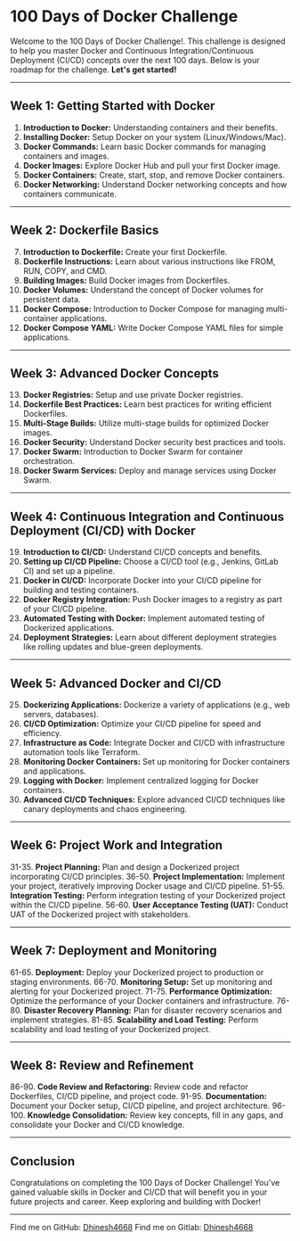 # 100 Days of Docker Challenge

Welcome to the 100 Days of Docker Challenge!.
This challenge is designed to help you master Docker and Continuous Integration/Continuous Deployment (CI/CD) concepts over the next 100 days. Below is your roadmap for the challenge. 
**Let's get started!**


---

## Week 1: Getting Started with Docker

1. **Introduction to Docker:** Understanding containers and their benefits.
2. **Installing Docker:** Setup Docker on your system (Linux/Windows/Mac).
3. **Docker Commands:** Learn basic Docker commands for managing containers and images.
4. **Docker Images:** Explore Docker Hub and pull your first Docker image.
5. **Docker Containers:** Create, start, stop, and remove Docker containers.
6. **Docker Networking:** Understand Docker networking concepts and how containers communicate.

---

## Week 2: Dockerfile Basics

7. **Introduction to Dockerfile:** Create your first Dockerfile.
8. **Dockerfile Instructions:** Learn about various instructions like FROM, RUN, COPY, and CMD.
9. **Building Images:** Build Docker images from Dockerfiles.
10. **Docker Volumes:** Understand the concept of Docker volumes for persistent data.
11. **Docker Compose:** Introduction to Docker Compose for managing multi-container applications.
12. **Docker Compose YAML:** Write Docker Compose YAML files for simple applications.

---

## Week 3: Advanced Docker Concepts

13. **Docker Registries:** Setup and use private Docker registries.
14. **Dockerfile Best Practices:** Learn best practices for writing efficient Dockerfiles.
15. **Multi-Stage Builds:** Utilize multi-stage builds for optimized Docker images.
16. **Docker Security:** Understand Docker security best practices and tools.
17. **Docker Swarm:** Introduction to Docker Swarm for container orchestration.
18. **Docker Swarm Services:** Deploy and manage services using Docker Swarm.

---

## Week 4: Continuous Integration and Continuous Deployment (CI/CD) with Docker

19. **Introduction to CI/CD:** Understand CI/CD concepts and benefits.
20. **Setting up CI/CD Pipeline:** Choose a CI/CD tool (e.g., Jenkins, GitLab CI) and set up a pipeline.
21. **Docker in CI/CD:** Incorporate Docker into your CI/CD pipeline for building and testing containers.
22. **Docker Registry Integration:** Push Docker images to a registry as part of your CI/CD pipeline.
23. **Automated Testing with Docker:** Implement automated testing of Dockerized applications.
24. **Deployment Strategies:** Learn about different deployment strategies like rolling updates and blue-green deployments.

---

## Week 5: Advanced Docker and CI/CD

25. **Dockerizing Applications:** Dockerize a variety of applications (e.g., web servers, databases).
26. **CI/CD Optimization:** Optimize your CI/CD pipeline for speed and efficiency.
27. **Infrastructure as Code:** Integrate Docker and CI/CD with infrastructure automation tools like Terraform.
28. **Monitoring Docker Containers:** Set up monitoring for Docker containers and applications.
29. **Logging with Docker:** Implement centralized logging for Docker containers.
30. **Advanced CI/CD Techniques:** Explore advanced CI/CD techniques like canary deployments and chaos engineering.

---

## Week 6: Project Work and Integration

31-35. **Project Planning:** Plan and design a Dockerized project incorporating CI/CD principles.
36-50. **Project Implementation:** Implement your project, iteratively improving Docker usage and CI/CD pipeline.
51-55. **Integration Testing:** Perform integration testing of your Dockerized project within the CI/CD pipeline.
56-60. **User Acceptance Testing (UAT):** Conduct UAT of the Dockerized project with stakeholders.

---

## Week 7: Deployment and Monitoring

61-65. **Deployment:** Deploy your Dockerized project to production or staging environments.
66-70. **Monitoring Setup:** Set up monitoring and alerting for your Dockerized project.
71-75. **Performance Optimization:** Optimize the performance of your Docker containers and infrastructure.
76-80. **Disaster Recovery Planning:** Plan for disaster recovery scenarios and implement strategies.
81-85. **Scalability and Load Testing:** Perform scalability and load testing of your Dockerized project.

---

## Week 8: Review and Refinement

86-90. **Code Review and Refactoring:** Review code and refactor Dockerfiles, CI/CD pipeline, and project code.
91-95. **Documentation:** Document your Docker setup, CI/CD pipeline, and project architecture.
96-100. **Knowledge Consolidation:** Review key concepts, fill in any gaps, and consolidate your Docker and CI/CD knowledge.

---

## Conclusion

Congratulations on completing the 100 Days of Docker Challenge! You've gained valuable skills in Docker and CI/CD that will benefit you in your future projects and career. Keep exploring and building with Docker!

---

Find me on GitHub: [Dhinesh4668](https://github.com/Dhinesh4668)
Find me on Gitlab: [Dhinesh4668](https://gitlab.com/Dhinesh4668)
